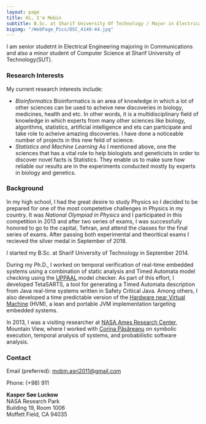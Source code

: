```yaml
---
layout: page
title: Hi, I'm Mobin
subtitle: B.Sc. at Sharif University Of Technology / Major in Electrical Engineering / Minor in Computer Science
bigimg: "/WebPage_Pics/DSC_4149-44.jpg"
---
```


I am senior studetnt in Electrical Engineering majoring in Communications and also a minor student of Computer Science at Sharif University of Technology(SUT).

### Research Interests
My current research interests include:

- *Bioinformatics* Bioinformatics is an area of knowledge in which a lot of other sciences can be used to acheive new discoveries in biology, medicines, health and etc. In other words, it is a multidisciplinary field of knowledge in which experts from many other sciences like biology, algorithms, statistics, artificial intelligence and ets can participate and take role to acheive amazing discoveries. I have done a noticeable number of projects in this new feild of science. 
- *Statistics and Machine Learning* As I mentioned above, one the sciences that has a vital role to help biologists and geneticists in order to discover novel facts is Statistics. They enable us to make sure how reliable our results are in the experiments conducted mostly by experts in biology and genetics.

### Background

In my high school, I had the great desire to study Physics so I decided to be prepared for one of the most competetive challenges in Physics in my country. It was *National Olympiad in Physics* and I participated in this competition in 2013 and after two series of exams, I was successfully honored to go to the capital, Tehran, and attend the classes for the final series of exams. After passing both experimental and theoritical exams I recieved the silver medal in September of 2018.

I started my B.Sc. at Sharif University of Technology in September 2014.

During my Ph.D., I worked on temporal verification of real-time embedded systems using a combination of static analysis and Timed Automata model checking using the [UPPAAL](http://www.uppaal.org/) model checker. As part of this effort, I developed TetaSARTS, a tool for generating a Timed Automata description from Java real-time systems written in Safety Critical Java. Among others, I also developed a time predictable version of the [Hardware near Virtual Machine](http://www.icelab.dk/) (HVM), a lean and portable JVM implementation targeting embedded systems.

In 2013, I was a visiting researcher at [NASA Ames Research Center](https://www.nasa.gov/centers/ames/home/index.html), Mountain View, where I worked with [Corina Păsăreanu](https://ti.arc.nasa.gov/profile/pcorina/) on symbolic execution, temporal analysis of systems, and probabilistic software analysis.


### Contact
Email (preferred): mobin.asri2011@gmail.com 

Phone: (+98) 911 

**Kasper Søe Luckow**  
NASA Research Park  
Building 19, Room 1006  
Moffett Field, CA 94035  

